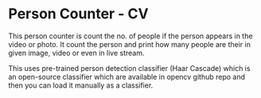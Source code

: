 # Person Counter - CV

This person counter is count the no. of people if the person appears in the video or photo. It count the person and print how many people are their in given image, video or even in live stream.

This uses pre-trained person detection classifier (Haar Cascade) which is an open-source classifier which are available in opencv github repo and then you can load it manually as a classifier.
